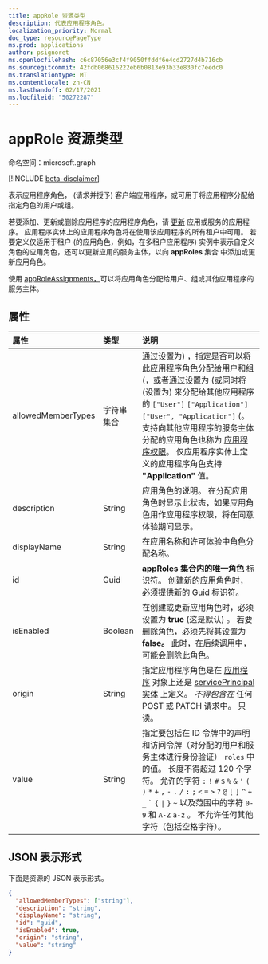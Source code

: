 ```yaml
---
title: appRole 资源类型
description: 代表应用程序角色。
localization_priority: Normal
doc_type: resourcePageType
ms.prod: applications
author: psignoret
ms.openlocfilehash: c6c87056e3cf4f9050ffddf6e4cd2727d4b716cb
ms.sourcegitcommit: 42fdb068616222eb6b0813e93b33e830fc7eedc0
ms.translationtype: MT
ms.contentlocale: zh-CN
ms.lasthandoff: 02/17/2021
ms.locfileid: "50272287"
---
```

# <a name="approle-resource-type"></a>appRole 资源类型

命名空间：microsoft.graph

[!INCLUDE [beta-disclaimer](../../includes/beta-disclaimer.md)]

表示应用程序角色， (请求并授予) 客户端应用程序，或可用于将应用程序分配给指定角色的用户或组。 

若要添加、更新或删除应用程序的应用程序角色，请 [更新](../api/application-update.md) 应用或服务的应用程序。 应用程序实体上的应用程序角色将在使用该应用程序的所有租户中可用。 若要定义仅适用于租户 (的应用角色，例如，在多租户应用程序) 实例中表示自定义角色的应用角色，还可以更新应用的服务主体，以向 **appRoles** 集合 [](../api/serviceprincipal-update.md)中添加或更新应用角色。

使用 [appRoleAssignments，](approleassignment.md)可以将应用角色分配给用户、组或其他应用程序的服务主体。

## <a name="properties"></a>属性

| 属性   | 类型 |说明|
|:---------------|:--------|:----------|
|allowedMemberTypes|字符串集合|通过设置为) ，指定是否可以将此应用程序角色分配给用户和组 (，或者通过设置为 (或同时将 (设置为) 来分配给其他应用程序的 `["User"]` `["Application"]` `["User", "Application"]` (。 支持向其他应用程序的服务主体分配的应用角色也称为 [应用程序权限](/graph/auth/auth-concepts#microsoft-graph-permissions)。 仅应用程序实体上定义的应用程序角色支持 **"Application"** 值。 |
|description|String|应用角色的说明。 在分配应用角色时显示此状态，如果应用角色用作应用程序权限，将在同意体验期间显示。|
|displayName|String|在应用名称和许可体验中角色分配名称。|
|id|Guid|**appRoles 集合内的唯一角色** 标识符。 创建新的应用角色时，必须提供新的 Guid 标识符。 |
|isEnabled|Boolean|在创建或更新应用角色时，必须设置为 **true** (这是默认) 。 若要删除角色，必须先将其设置为 **false。**  此时，在后续调用中，可能会删除此角色。|
|origin|String| 指定应用程序角色是在 [应用程序](application.md) 对象上还是 [servicePrincipal 实体](serviceprincipal.md) 上定义。 _不得包含在_ 任何 POST 或 PATCH 请求中。 只读。 |
|value|String|指定要包括在 ID 令牌中的声明和访问令牌（对分配的用户和服务主体进行身份验证） `roles` 中的值。 长度不得超过 120 个字符。 允许的字符 `:` `!` `#` `$` `%` `&` `'` `(` `)` `*` `+` `,` `-` `.` `/` `:` `;` <code>&lt;</code> `=` <code>&gt;</code> `?` `@` `[` `]` `^` `+` `_` <code>&#96;</code> `{` <code>&#124;</code> `}` `~` 以及范围中的字符 `0-9` 和 `A-Z` `a-z` 。 不允许任何其他字符（包括空格字符）。  |

## <a name="json-representation"></a>JSON 表示形式

下面是资源的 JSON 表示形式。

<!-- {
  "blockType": "resource",
  "optionalProperties": [

  ],
  "@odata.type": "microsoft.graph.appRole"
}-->

```json
{
  "allowedMemberTypes": ["string"],
  "description": "string",
  "displayName": "string",
  "id": "guid",
  "isEnabled": true,
  "origin": "string",
  "value": "string"
}
```

<!-- uuid: 8fcb5dbc-d5aa-4681-8e31-b001d5168d79
2015-10-25 14:57:30 UTC -->
<!--
{
  "type": "#page.annotation",
  "description": "appRole resource",
  "keywords": "",
  "section": "documentation",
  "tocPath": "",
  "suppressions": []
}
-->


